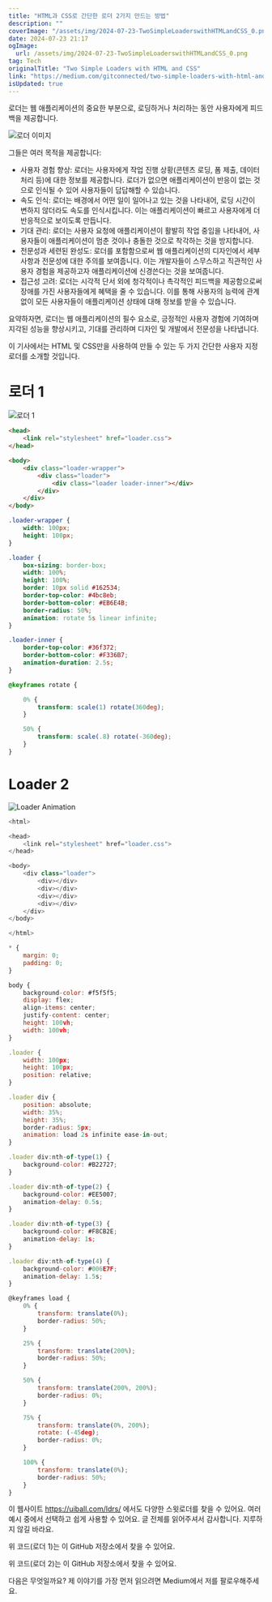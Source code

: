 ```yaml
---
title: "HTML과 CSS로 간단한 로더 2가지 만드는 방법"
description: ""
coverImage: "/assets/img/2024-07-23-TwoSimpleLoaderswithHTMLandCSS_0.png"
date: 2024-07-23 21:17
ogImage: 
  url: /assets/img/2024-07-23-TwoSimpleLoaderswithHTMLandCSS_0.png
tag: Tech
originalTitle: "Two Simple Loaders with HTML and CSS"
link: "https://medium.com/gitconnected/two-simple-loaders-with-html-and-css-49d25b932a25"
isUpdated: true
---
```





로더는 웹 애플리케이션의 중요한 부분으로, 로딩하거나 처리하는 동안 사용자에게 피드백을 제공합니다.

![로더 이미지](/assets/img/2024-07-23-TwoSimpleLoaderswithHTMLandCSS_0.png)

그들은 여러 목적을 제공합니다:

- 사용자 경험 향상: 로더는 사용자에게 작업 진행 상황(콘텐츠 로딩, 폼 제출, 데이터 처리 등)에 대한 정보를 제공합니다. 로더가 없으면 애플리케이션이 반응이 없는 것으로 인식될 수 있어 사용자들이 답답해할 수 있습니다.
- 속도 인식: 로더는 배경에서 어떤 일이 일어나고 있는 것을 나타내어, 로딩 시간이 변하지 않더라도 속도를 인식시킵니다. 이는 애플리케이션이 빠르고 사용자에게 더 반응적으로 보이도록 만듭니다.
- 기대 관리: 로더는 사용자 요청에 애플리케이션이 활발히 작업 중임을 나타내어, 사용자들이 애플리케이션이 멈춘 것이나 충돌한 것으로 착각하는 것을 방지합니다.
- 전문성과 세련된 완성도: 로더를 포함함으로써 웹 애플리케이션의 디자인에서 세부 사항과 전문성에 대한 주의를 보여줍니다. 이는 개발자들이 스무스하고 직관적인 사용자 경험을 제공하고자 애플리케이션에 신경쓴다는 것을 보여줍니다.
- 접근성 고려: 로더는 시각적 단서 외에 청각적이나 촉각적인 피드백을 제공함으로써 장애를 가진 사용자들에게 혜택을 줄 수 있습니다. 이를 통해 사용자의 능력에 관계없이 모든 사용자들이 애플리케이션 상태에 대해 정보를 받을 수 있습니다.

<div class="content-ad"></div>

요약하자면, 로더는 웹 애플리케이션의 필수 요소로, 긍정적인 사용자 경험에 기여하며 지각된 성능을 향상시키고, 기대를 관리하며 디자인 및 개발에서 전문성을 나타냅니다.

이 기사에서는 HTML 및 CSS만을 사용하여 만들 수 있는 두 가지 간단한 사용자 지정 로더를 소개할 것입니다.

# 로더 1

![로더 1](https://miro.medium.com/v2/resize:fit:400/1*PEz9ciOVPE3gu0llZgFulQ.gif)

<div class="content-ad"></div>

```html
<head>
    <link rel="stylesheet" href="loader.css">
</head>

<body>
    <div class="loader-wrapper">
        <div class="loader">
            <div class="loader loader-inner"></div>
        </div>
    </div>
</body>

```

```css
.loader-wrapper {
    width: 100px;
    height: 100px;
}

.loader {
    box-sizing: border-box;
    width: 100%;
    height: 100%;
    border: 10px solid #162534;
    border-top-color: #4bc8eb;
    border-bottom-color: #EB6E4B;
    border-radius: 50%;
    animation: rotate 5s linear infinite;
}

.loader-inner {
    border-top-color: #36f372;
    border-bottom-color: #F336B7;
    animation-duration: 2.5s;
}

@keyframes rotate {

    0% {
        transform: scale(1) rotate(360deg);
    }

    50% {
        transform: scale(.8) rotate(-360deg);
    }
}
```

# Loader 2

![Loader Animation](https://miro.medium.com/v2/resize:fit:400/1*22qPBeV8QZUTFGolR7VhRw.gif)


<div class="content-ad"></div>

```js
<html>

<head>
    <link rel="stylesheet" href="loader.css">
</head>

<body>
    <div class="loader">
        <div></div>
        <div></div>
        <div></div>
        <div></div>
    </div>
</body>

</html>
```

```js
* {
    margin: 0;
    padding: 0;
}

body {
    background-color: #f5f5f5;
    display: flex;
    align-items: center;
    justify-content: center;
    height: 100vh;
    width: 100vh;
}

.loader {
    width: 100px;
    height: 100px;
    position: relative;
}

.loader div {
    position: absolute;
    width: 35%;
    height: 35%;
    border-radius: 5px;
    animation: load 2s infinite ease-in-out;
}

.loader div:nth-of-type(1) {
    background-color: #B22727;
}

.loader div:nth-of-type(2) {
    background-color: #EE5007;
    animation-delay: 0.5s;
}

.loader div:nth-of-type(3) {
    background-color: #F8CB2E;
    animation-delay: 1s;
}

.loader div:nth-of-type(4) {
    background-color: #006E7F;
    animation-delay: 1.5s;
}

@keyframes load {
    0% {
        transform: translate(0%);
        border-radius: 50%;
    }

    25% {
        transform: translate(200%);
        border-radius: 50%;
    }

    50% {
        transform: translate(200%, 200%);
        border-radius: 0%;
    }

    75% {
        transform: translate(0%, 200%);
        rotate: (-45deg);
        border-radius: 0%;
    }

    100% {
        transform: translate(0%);
        border-radius: 50%;
    }
}
```

이 웹사이트 https://uiball.com/ldrs/ 에서도 다양한 스윗로더를 찾을 수 있어요. 여러 예시 중에서 선택하고 쉽게 사용할 수 있어요.
글 전체를 읽어주셔서 감사합니다. 지루하지 않길 바라요.



<div class="content-ad"></div>

위 코드(로더 1)는 이 GitHub 저장소에서 찾을 수 있어요.

위 코드(로더 2)는 이 GitHub 저장소에서 찾을 수 있어요.

다음은 무엇일까요? 제 이야기를 가장 먼저 읽으려면 Medium에서 저를 팔로우해주세요.